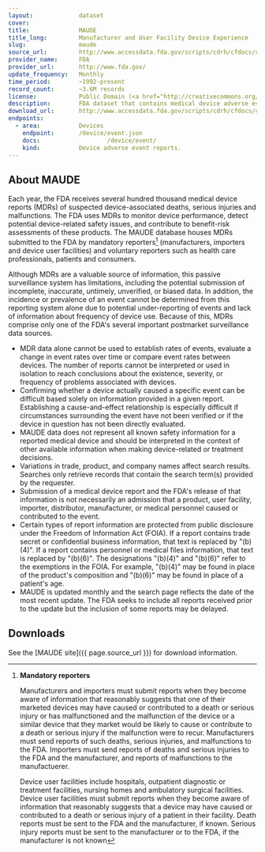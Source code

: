 ```yaml
---
layout:             dataset
cover:              
title:              MAUDE
title_long:         Manufacturer and User Facility Device Experience
slug:               maude
source_url:         http://www.accessdata.fda.gov/scripts/cdrh/cfdocs/cfmaude/search.cfm
provider_name:      FDA
provider_url:       http://www.fda.gov/
update_frequency:   Monthly
time_period:        ~1992-present
record_count:       ~3.6M records
license:            Public Domain (<a href="http://creativecommons.org/publicdomain/zero/1.0/">CC0</a>)
description:        FDA dataset that contains medical device adverse event reports submitted by mandatory reporters—manufacturers, importers and device user facilities—and voluntary reporters such as health care professionals, patients, and consumers.
download_url:       http://www.accessdata.fda.gov/scripts/cdrh/cfdocs/cfmaude/search.cfm
endpoints:
  - area:           Devices
    endpoint:       /device/event.json
    docs: 					/device/event/
    kind:           Device adverse event reports.
---
```


## About MAUDE

Each year, the FDA receives several hundred thousand medical device reports (MDRs) of suspected device-associated deaths, serious injuries and malfunctions. The FDA uses MDRs to monitor device performance, detect potential device-related safety issues, and contribute to benefit-risk assessments of these products. The MAUDE database houses MDRs submitted to the FDA by mandatory reporters[^1]  (manufacturers, importers and device user facilities) and voluntary reporters such as health care professionals, patients and consumers.

Although MDRs are a valuable source of information, this passive surveillance system has limitations, including the potential submission of incomplete, inaccurate, untimely, unverified, or biased data. In addition, the incidence or prevalence of an event cannot be determined from this reporting system alone due to potential under-reporting of events and lack of information about frequency of device use. Because of this, MDRs comprise only one of the FDA's several important postmarket surveillance data sources.

 - MDR data alone cannot be used to establish rates of events, evaluate a change in event rates over time or compare event rates between devices. The number of reports cannot be interpreted or used in isolation to reach conclusions about the existence, severity, or frequency of problems associated with devices.
 - Confirming whether a device actually caused a specific event can be difficult based solely on information provided in a given report. Establishing a cause-and-effect relationship is especially difficult if circumstances surrounding the event have not been verified or if the device in question has not been directly evaluated.
 - MAUDE data does not represent all known safety information for a reported medical device and should be interpreted in the context of other available information when making device-related or treatment decisions.
 - Variations in trade, product, and company names affect search results. Searches only retrieve records that contain the search term(s) provided by the requester.
 - Submission of a medical device report and the FDA's release of that information is not necessarily an admission that a product, user facility, importer, distributor, manufacturer, or medical personnel caused or contributed to the event.
 - Certain types of report information are protected from public disclosure under the Freedom of Information Act (FOIA). If a report contains trade secret or confidential business information, that text is replaced by "(b)(4)". If a report contains personnel or medical files information, that text is replaced by "(b)(6)". The designations "(b)(4)" and "(b)(6)" refer to the exemptions in the FOIA. For example, "(b)(4)" may be found in place of the product's composition and "(b)(6)" may be found in place of a patient's age.
 - MAUDE is updated monthly and the search page reflects the date of the most recent update. The FDA seeks to include all reports received prior to the update but the inclusion of some reports may be delayed.

## Downloads

See the [MAUDE site]({{ page.source_url }}) for download information.

[^1]:
    **Mandatory reporters**

    Manufacturers and importers must submit reports when they become aware of information that reasonably suggests that one of their marketed devices may have caused or contributed to a death or serious injury or has malfunctioned and the malfunction of the device or a similar device that they market would be likely to cause or contribute to a death or serious injury if the malfunction were to recur.  Manufacturers must send reports of such deaths, serious injuries, and malfunctions to the FDA.  Importers must send reports of deaths and serious injuries to the FDA and the manufacturer, and reports of malfunctions to the manufactuerer.

    Device user facilities include hospitals, outpatient diagnostic or treatment facilities, nursing homes and ambulatory surgical facilities.  Device user facilities must submit reports when they become aware of information that reasonably suggests that a device may have caused or contributed to a death or serious injury of a patient in their facility. Death reports must be sent to the FDA and the manufacturer, if known. Serious injury reports must be sent to the manufacturer or to the FDA, if the manufacturer is not known
